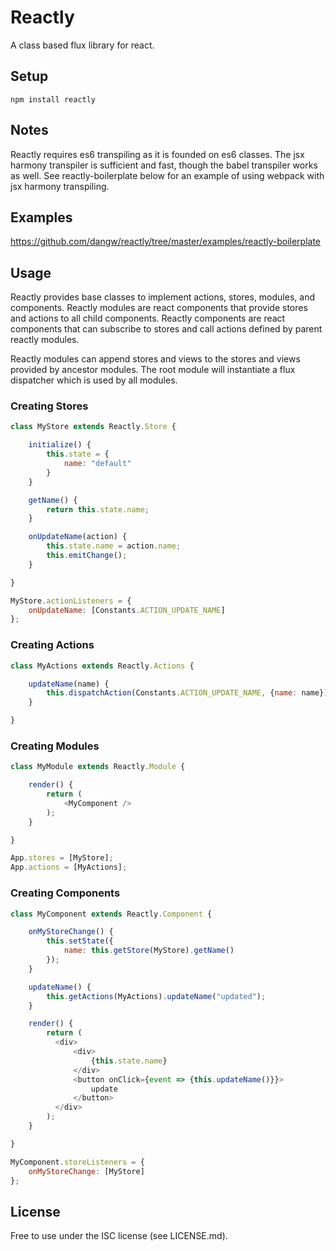 # Reactly
A class based flux library for react.

## Setup
`npm install reactly`

## Notes
Reactly requires es6 transpiling as it is founded on es6 classes. The jsx harmony transpiler is sufficient and fast, though the babel transpiler works as well. See reactly-boilerplate below for an example of using webpack with jsx harmony transpiling.

## Examples
https://github.com/dangw/reactly/tree/master/examples/reactly-boilerplate

## Usage
Reactly provides base classes to implement actions, stores, modules, and components. Reactly modules are react components that provide stores and actions to all child components. Reactly components are react components that can subscribe to stores and call actions defined by parent reactly modules.

Reactly modules can append stores and views to the stores and views provided by ancestor modules. The root module will instantiate a flux dispatcher which is used by all modules.

### Creating Stores
```javascript
class MyStore extends Reactly.Store {

    initialize() {
        this.state = {
            name: "default"
        }
    }

    getName() {
        return this.state.name;
    }

    onUpdateName(action) {
        this.state.name = action.name;
        this.emitChange();
    }

}

MyStore.actionListeners = {
    onUpdateName: [Constants.ACTION_UPDATE_NAME]
};
```

### Creating Actions
```javascript
class MyActions extends Reactly.Actions {

    updateName(name) {
        this.dispatchAction(Constants.ACTION_UPDATE_NAME, {name: name});
    }

}
```

### Creating Modules
```javascript
class MyModule extends Reactly.Module {

    render() {
        return (
            <MyComponent />
        );
    }

}

App.stores = [MyStore];
App.actions = [MyActions];
```

### Creating Components
```javascript
class MyComponent extends Reactly.Component {

    onMyStoreChange() {
        this.setState({
            name: this.getStore(MyStore).getName()
        });
    }

    updateName() {
        this.getActions(MyActions).updateName("updated");
    }

    render() {
        return (
          <div>
              <div>
                  {this.state.name}
              </div>
              <button onClick={event => {this.updateName()}}>
                  update
              </button>
          </div>
        );
    }

}

MyComponent.storeListeners = {
    onMyStoreChange: [MyStore]
};
```

## License
Free to use under the ISC license (see LICENSE.md).

